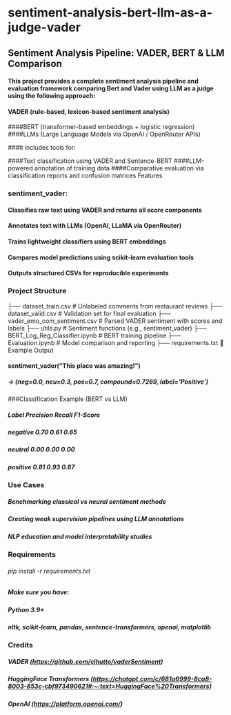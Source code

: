 # sentiment-analysis-bert-llm-as-a-judge-vader

## Sentiment Analysis Pipeline: VADER, BERT & LLM Comparison

#### This project provides a complete sentiment analysis pipeline and evaluation framework comparing Bert and Vader using LLM as a judge using the following approach:

#### VADER (rule-based, lexicon-based sentiment analysis)
####BERT (transformer-based embeddings + logistic regression)
####LLMs (Large Language Models via OpenAI / OpenRouter APIs)

###It includes tools for:

####Text classification using VADER and Sentence-BERT
####LLM-powered annotation of training data
####Comparative evaluation via classification reports and confusion matrices
Features

### sentiment_vader: 
#### Classifies raw text using VADER and returns all score components
#### Annotates text with LLMs (OpenAI, LLaMA via OpenRouter)
#### Trains lightweight classifiers using BERT embeddings
#### Compares model predictions using scikit-learn evaluation tools
#### Outputs structured CSVs for reproducible experiments

### Project Structure

├── dataset_train.csv                # Unlabeled comments from restaurant reviews
├── dataset_valid.csv                # Validation set for final evaluation
├── vader_emo_com_sentiment.csv      # Parsed VADER sentiment with scores and labels
├── utils.py                         # Sentiment functions (e.g., sentiment_vader)
├── BERT_Log_Reg_Classifier.ipynb    # BERT training pipeline
├── Evaluation.ipynb                 # Model comparison and reporting
├── requirements.txt
📌 Example Output

#### sentiment_vader("This place was amazing!")
##### → (neg=0.0, neu=0.3, pos=0.7, compound=0.7269, label='Positive')

###Classification Example (BERT vs LLM)

##### Label	Precision	Recall	F1-Score
##### negative	0.70	0.61	0.65
##### neutral	0.00	0.00	0.00
##### positive	0.81	0.93	0.87

### Use Cases

##### Benchmarking classical vs neural sentiment methods
##### Creating weak supervision pipelines using LLM annotations
##### NLP education and model interpretability studies

### Requirements

###### pip install -r requirements.txt

##### Make sure you have:

##### Python 3.9+
##### nltk, scikit-learn, pandas, sentence-transformers, openai, matplotlib


### Credits

##### VADER (https://github.com/cjhutto/vaderSentiment)
##### HuggingFace Transformers (https://chatgpt.com/c/681a6999-8ca8-8003-853c-cbf973490621#:~:text=HuggingFace%20Transformers)
##### OpenAI (https://platform.openai.com/)
